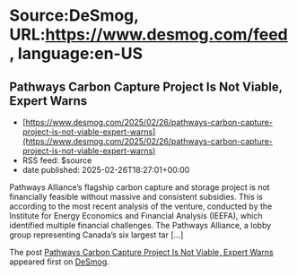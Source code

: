 # Source:DeSmog, URL:https://www.desmog.com/feed, language:en-US

## Pathways Carbon Capture Project Is Not Viable, Expert Warns
 - [https://www.desmog.com/2025/02/26/pathways-carbon-capture-project-is-not-viable-expert-warns](https://www.desmog.com/2025/02/26/pathways-carbon-capture-project-is-not-viable-expert-warns)
 - RSS feed: $source
 - date published: 2025-02-26T18:27:01+00:00

<p>Pathways Alliance’s flagship carbon capture and storage project is not financially feasible without massive and consistent subsidies. This is according to the most recent analysis of the venture, conducted by the Institute for Energy Economics and Financial Analysis (IEEFA), which identified multiple financial challenges. The Pathways Alliance, a lobby group representing Canada’s six largest tar [&#8230;]</p>
<p>The post <a href="https://www.desmog.com/2025/02/26/pathways-carbon-capture-project-is-not-viable-expert-warns/" data-wpel-link="internal">Pathways Carbon Capture Project Is Not Viable, Expert Warns</a> appeared first on <a href="https://www.desmog.com" data-wpel-link="internal">DeSmog</a>.</p>


